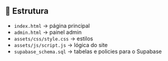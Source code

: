 
## 📂 Estrutura
- `index.html` → página principal
- `admin.html` → painel admin
- `assets/css/style.css` → estilos
- `assets/js/script.js` → lógica do site
- `supabase_schema.sql` → tabelas e policies para o Supabase
